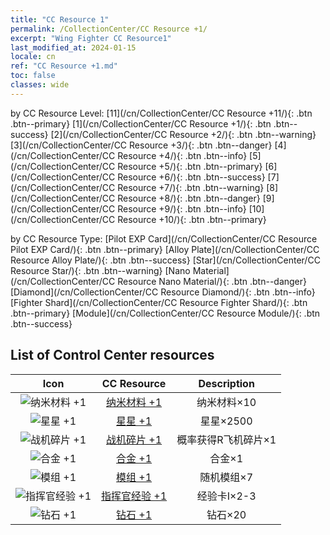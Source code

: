 ```yaml
---
title: "CC Resource 1"
permalink: /CollectionCenter/CC Resource +1/
excerpt: "Wing Fighter CC Resource1"
last_modified_at: 2024-01-15
locale: cn
ref: "CC Resource +1.md"
toc: false
classes: wide
---
```


  by CC Resource Level:  [11](/cn/CollectionCenter/CC Resource +11/){: .btn .btn--primary}   [1](/cn/CollectionCenter/CC Resource +1/){: .btn .btn--success}   [2](/cn/CollectionCenter/CC Resource +2/){: .btn .btn--warning}   [3](/cn/CollectionCenter/CC Resource +3/){: .btn .btn--danger}   [4](/cn/CollectionCenter/CC Resource +4/){: .btn .btn--info}   [5](/cn/CollectionCenter/CC Resource +5/){: .btn .btn--primary}   [6](/cn/CollectionCenter/CC Resource +6/){: .btn .btn--success}   [7](/cn/CollectionCenter/CC Resource +7/){: .btn .btn--warning}   [8](/cn/CollectionCenter/CC Resource +8/){: .btn .btn--danger}   [9](/cn/CollectionCenter/CC Resource +9/){: .btn .btn--info}   [10](/cn/CollectionCenter/CC Resource +10/){: .btn .btn--primary} 

  by CC Resource Type:  [Pilot EXP Card](/cn/CollectionCenter/CC Resource Pilot EXP Card/){: .btn .btn--primary}   [Alloy Plate](/cn/CollectionCenter/CC Resource Alloy Plate/){: .btn .btn--success}   [Star](/cn/CollectionCenter/CC Resource Star/){: .btn .btn--warning}   [Nano Material](/cn/CollectionCenter/CC Resource Nano Material/){: .btn .btn--danger}   [Diamond](/cn/CollectionCenter/CC Resource Diamond/){: .btn .btn--info}   [Fighter Shard](/cn/CollectionCenter/CC Resource Fighter Shard/){: .btn .btn--primary}   [Module](/cn/CollectionCenter/CC Resource Module/){: .btn .btn--success} 

## List of Control Center resources

  |   Icon |      CC Resource        |   Description   |
  |:------:|:---------------:|:---------------:|
  | ![纳米材料 +1](/images/cc/CC_Nano_Material_1_p.png) | [纳米材料 +1](/cn/CollectionCenter/纳米材料_1/) | 纳米材料×10 |
  | ![星星 +1](/images/cc/CC_Star_1_p.png) | [星星 +1](/cn/CollectionCenter/星星_1/) | 星星×2500 |
  | ![战机碎片 +1](/images/cc/CC_Fighter_Shard_1_p.png) | [战机碎片 +1](/cn/CollectionCenter/战机碎片_1/) | 概率获得R飞机碎片×1 |
  | ![合金 +1](/images/cc/CC_Alloy_Plate_1_p.png) | [合金 +1](/cn/CollectionCenter/合金_1/) | 合金×1 |
  | ![模组 +1](/images/cc/CC_Module_1_p.png) | [模组 +1](/cn/CollectionCenter/模组_1/) | 随机模组×7 |
  | ![指挥官经验 +1](/images/cc/CC_Pilot_EXP_Card_1_p.png) | [指挥官经验 +1](/cn/CollectionCenter/指挥官经验_1/) | 经验卡I×2-3 |
  | ![钻石 +1](/images/cc/CC_Diamond_1_p.png) | [钻石 +1](/cn/CollectionCenter/钻石_1/) | 钻石×20 |
